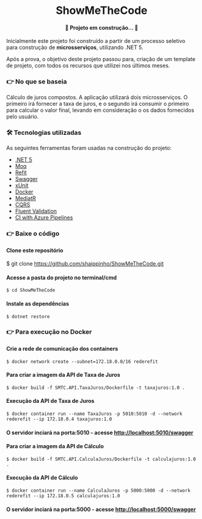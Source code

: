 <h1 align="center">ShowMeTheCode</h1> 
<h4 align="center"> 
	🚧  Projeto em construção...  🚧
</h4>

Inicialmente este projeto foi construído a partir de um processo seletivo para construção de **microsserviços**, utilizando .NET 5.

Após a prova, o objetivo deste projeto passou para, criação de um template de projeto, com todos os recursos que utilizei nos últimos meses.

### 👉 No que se baseia

Cálculo de juros compostos. A aplicação utilizará dois microsserviços. O primeiro irá fornecer a taxa de juros, e o segundo irá consumir o primeiro para calcular o valor final, levando em consideração o os dados fornecidos pelo usuário.

### 🛠 Tecnologias utilizadas

As seguintes ferramentas foram usadas na construção do projeto:

- [.NET 5](https://dotnet.microsoft.com/download/dotnet/5.0)
- [Moq](https://github.com/Moq/moq4/wiki/Quickstart)
- [Refit](https://github.com/reactiveui/refit)
- [Swagger](https://swagger.io/)
- [xUnit](https://xunit.net/)
- [Docker](https://www.docker.com/)
- [MediatR](https://github.com/jbogard/MediatR)
- [CQRS](https://martinfowler.com/bliki/CQRS.html)
- [Fluent Validation](https://fluentvalidation.net/)
- [CI with Azure Pipelines](https://docs.microsoft.com/pt-br/azure/architecture/example-scenario/apps/devops-dotnet-webapp)

### 👉 Baixe o código

#### Clone este repositório
$ git clone <https://github.com/shaippinho/ShowMeTheCode.git>

#### Acesse a pasta do projeto no terminal/cmd
```
$ cd ShowMeTheCode
```

#### Instale as dependências
```
$ dotnet restore
```

### 👉 Para execução no Docker

#### Crie a rede de comunicação dos containers
```
$ docker network create --subnet=172.18.0.0/16 rederefit
```

#### Para criar a imagem da API de Taxa de Juros
```
$ docker build -f SMTC.API.TaxaJuros/Dockerfile -t taxajuros:1.0 .
```

#### Execução da API de Taxa de Juros
```
$ docker container run --name TaxaJuros -p 5010:5010 -d --network rederefit --ip 172.18.0.4 taxajuros:1.0
```
#### O servidor inciará na porta:5010 - acesse <http://localhost:5010/swagger> 

#### Para criar a imagem da API de Cálculo
```
$ docker build -f SMTC.API.CalculaJuros/Dockerfile -t calculajuros:1.0 .
```
#### Execução da API de Cálculo
```
$ docker container run --name CalculaJuros -p 5000:5000 -d --network rederefit --ip 172.18.0.5 calculajuros:1.0
```

#### O servidor inciará na porta:5000 - acesse <http://localhost:5000/swagger> 

